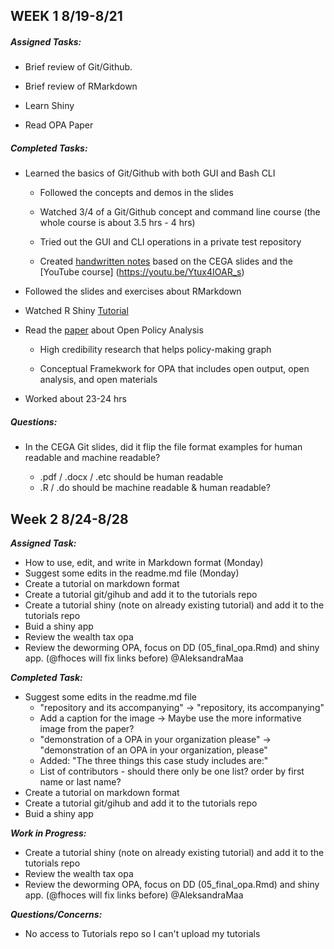 ## WEEK 1   8/19-8/21


##### **_Assigned Tasks_**:

* Brief review of Git/Github.

* Brief review of RMarkdown

* Learn Shiny

* Read OPA Paper
 
 
##### **_Completed Tasks_**:
 
* Learned the basics of Git/Github with both GUI and Bash CLI 

  + Followed the concepts and demos in the slides

  + Watched 3/4 of a Git/Github concept and command line course (the whole course is about 3.5 hrs - 4 hrs)
  
  + Tried out the GUI and CLI operations in a private test repository
  
  + Created [handwritten notes](https://github.com/AleksandraMaa/Notes/blob/master/Version%20control%20with%20Github.pdf) based on the CEGA slides and the [YouTube course]
  (https://youtu.be/Ytux4IOAR_s)
  
* Followed the slides and exercises about RMarkdown

* Watched R Shiny [Tutorial](https://shiny.rstudio.com/tutorial/) 

* Read the [paper](https://osf.io/preprints/metaarxiv/jnyqh) about Open Policy Analysis 
  
  + High credibility research that helps policy-making graph
  
  + Conceptual Framekwork for OPA that includes open output, open analysis, and open materials

* Worked about 23-24 hrs
  
##### **_Questions_**:

* In the CEGA Git slides, did it flip the file format examples for human readable and machine readable?

  + .pdf / .docx / .etc should be human readable
  + .R / .do should be machine readable & human readable?
  
  
  
## Week 2 8/24-8/28


_**Assigned Task:**_
* How to use, edit, and write in Markdown format (Monday)  
* Suggest some edits in the readme.md file (Monday)
* Create a tutorial on markdown format
* Create a tutorial git/gihub and add it to the tutorials repo 
* Create a tutorial shiny (note on already existing tutorial) and add it to the tutorials repo
* Buid a shiny app
* Review the wealth tax opa
* Review the deworming OPA, focus on DD (05_final_opa.Rmd) and shiny app. (@fhoces will fix links before) @AleksandraMaa


_**Completed Task:**_
* Suggest some edits in the readme.md file  
  * "repository and its accompanying" -> "repository, its accompanying"
  * Add a caption for the image -> Maybe use the more informative image from the paper?
  * "demonstration of a OPA in your organization please" -> "demonstration of an OPA in your organization, please"
  * Added: "The three things this case study includes are:"
  * List of contributors - should there only be one list? order by first name or last name?  
* Create a tutorial on markdown format
* Create a tutorial git/gihub and add it to the tutorials repo 
* Buid a shiny app

***Work in Progress:***
* Create a tutorial shiny (note on already existing tutorial) and add it to the tutorials repo
* Review the wealth tax opa
* Review the deworming OPA, focus on DD (05_final_opa.Rmd) and shiny app. (@fhoces will fix links before) @AleksandraMaa

***Questions/Concerns:***
* No access to Tutorials repo so I can't upload my tutorials
  

  
  
